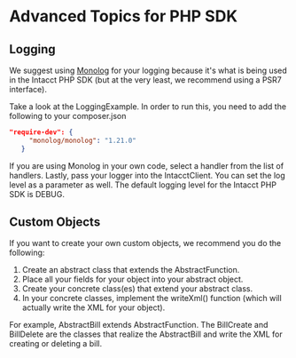 # Advanced Topics for PHP SDK

## Logging
We suggest using [Monolog](https://seldaek.github.io/monolog/) for your logging because it's what is being used in the Intacct PHP SDK (but at the very least, we recommend using a PSR7 interface).  

Take a look at the LoggingExample.  In order to run this, you need to add the following to your composer.json 
```json
"require-dev": {
     "monolog/monolog": "1.21.0"
   }
   ```
If you are using Monolog in your own code, select a handler from the list of handlers.
Lastly, pass your logger into the IntacctClient. You can set the log level as a parameter as well.  The default logging level for the Intacct PHP SDK is DEBUG.

## Custom Objects
If you want to create your own custom objects, we recommend you do the following:

1. Create an abstract class that extends the AbstractFunction.  
2. Place all your fields for your object into your abstract object.
3. Create your concrete class(es) that extend your abstract class. 
4. In your concrete classes, implement the writeXml() function (which will actually write the XML for your object).

For example, AbstractBill extends AbstractFunction.  The BillCreate and BillDelete are the classes that realize the AbstractBill and write the XML for creating or deleting a bill.
